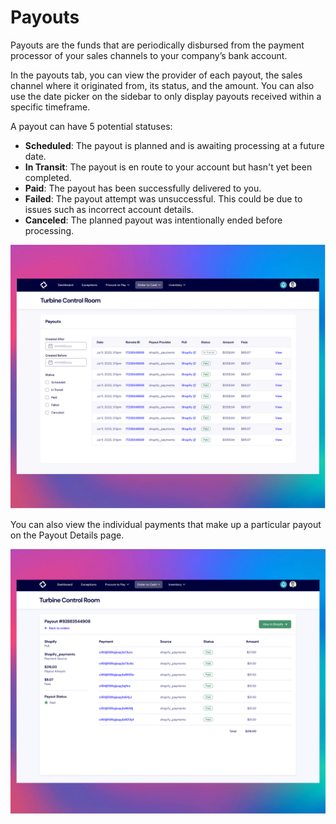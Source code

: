 # Payouts

Payouts are the funds that are periodically disbursed from the payment processor of your sales channels to your company’s bank account.

In the payouts tab, you can view the provider of each payout, the sales channel where it originated from, its status, and the amount. You can also use the date picker on the sidebar to only display payouts received within a specific timeframe.

A payout can have 5 potential statuses:
* **Scheduled**: The payout is planned and is awaiting processing at a future date.
* **In Transit**: The payout is en route to your account but hasn't yet been completed.
* **Paid**: The payout has been successfully delivered to you.
* **Failed**: The payout attempt was unsuccessful. This could be due to issues such as incorrect account details.
* **Canceled**: The planned payout was intentionally ended before processing.

![Order Index Page](../../static/img/payouts1.png)

You can also view the individual payments that make up a particular payout on the Payout Details page.

![Order Index Page](../../static/img/payouts2.png)
